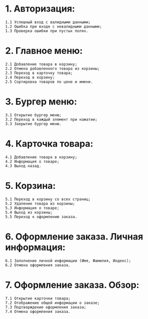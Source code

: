# 1. Авторизация:
    1.1 Успешный вход с валидными данными;
    1.2 Ошибка при входе с невалидными данными;
    1.3 Проверка ошибки при пустых полях.
# 2. Главное меню:
    2.1 Добавление товара в корзину;
    2.2 Отмена добавленного товара из корзины;
    2.3 Переход в карточку товара;
    2.4 Переход в корзину;
    2.5 Сортировка товаров по цене и имени.
# 3. Бургер меню:
    3.1 Открытие бургер меню;
    3.2 Переход в каждый элемент при нажатии;
    3.3 Закрытие бургер меню.
# 4. Карточка товара:
    4.1 Добавление товара в корзину;
    4.2 Информация о товаре;
    4.3 Выход назад.
# 5. Корзина:
    5.1 Переход в корзину со всех страниц;
    5.2 Удаление товара из корзины;
    5.3 Информация о товаре;
    5.4 Выход из корзины;
    5.5 Переход к оформлению заказа.
# 6. Оформление заказа. Личная информация:
    6.1 Заполнение личной информации (Имя, Фамилия, Индекс);
    6.2 Отмена оформления заказа.
# 7. Оформление заказа. Обзор:
    7.1 Открытие карточки товара;
    7.2 Отображение общей информации о заказе;
    7.3 Подтверждение оформления заказа;
    7.4 Отмена оформления заказа.
